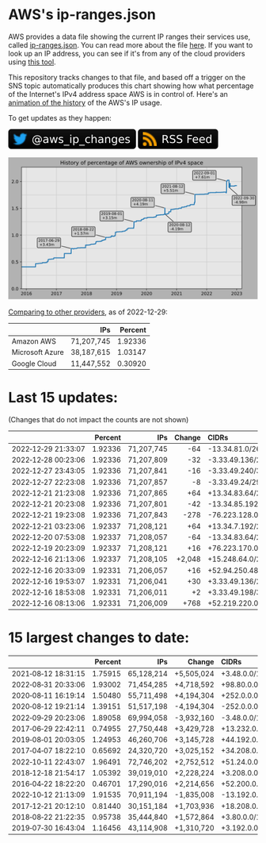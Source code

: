 # AWS's ip-ranges.json

AWS provides a data file showing the current IP ranges their
services use, called [ip-ranges.json](https://ip-ranges.amazonaws.com/ip-ranges.json).
You can read more about the file [here](https://docs.aws.amazon.com/general/latest/gr/aws-ip-ranges.html).
If you want to look up an IP address, you can see if it's from any of the cloud providers using [this tool](https://cloud-ips.s3-us-west-2.amazonaws.com/index.html).

This repository tracks changes to that file, and based off a trigger on the SNS topic 
automatically produces this chart showing how what percentage of the Internet's IPv4 
address space AWS is in control of.  Here's an 
[animation of the history](https://youtu.be/Su25yl7eol8) of the AWS's IP usage.

To get updates as they happen:

[![@aws_ip_changes on twitter](images/twitter_badge.svg)](https://twitter.com/aws_ip_changes) [![RSS Icon](images/rss_badge.svg)](https://raw.githubusercontent.com/seligman/aws-ip-ranges/master/rss.xml)

![History of AWS](history_count.svg)

[Comparing to other providers](https://github.com/seligman/cloud_sizes), as of 2022-12-29:

| | IPs | Percent |
| --- | ---: | ---: |
| Amazon AWS | 71,207,745 | 1.92336 |
| Microsoft Azure | 38,187,615 | 1.03147 |
| Google Cloud | 11,447,552 | 0.30920 |


# Last 15 updates:

(Changes that do not impact the counts are not shown)

| | Percent | IPs | Change | CIDRs |
| :--- | ---: | ---: | ---: | :--- |
| 2022&#8209;12&#8209;29&nbsp;21:33:07 | 1.92336 | 71,207,745 | -64 | -13.34.81.0/26 |
| 2022&#8209;12&#8209;28&nbsp;00:23:06 | 1.92336 | 71,207,809 | -32 | -3.33.49.136/29,&nbsp;-3.33.49.192/29,&nbsp;-3.33.49.132/30,&nbsp;... |
| 2022&#8209;12&#8209;27&nbsp;23:43:05 | 1.92336 | 71,207,841 | -16 | -3.33.49.240/30,&nbsp;-52.46.189.36/30,&nbsp;-52.46.189.40/30,&nbsp;... |
| 2022&#8209;12&#8209;27&nbsp;22:23:08 | 1.92336 | 71,207,857 | -8 | -3.33.49.24/29 |
| 2022&#8209;12&#8209;21&nbsp;21:23:08 | 1.92336 | 71,207,865 | +64 | +13.34.83.64/26 |
| 2022&#8209;12&#8209;21&nbsp;20:23:08 | 1.92336 | 71,207,801 | -42 | -13.34.85.192/27,&nbsp;-13.34.85.248/30,&nbsp;-13.34.85.246/31,&nbsp;... |
| 2022&#8209;12&#8209;21&nbsp;19:23:08 | 1.92336 | 71,207,843 | -278 | -76.223.128.0/24,&nbsp;-13.34.85.224/28,&nbsp;-13.34.85.240/30,&nbsp;... |
| 2022&#8209;12&#8209;21&nbsp;03:23:06 | 1.92337 | 71,208,121 | +64 | +13.34.7.192/26 |
| 2022&#8209;12&#8209;20&nbsp;07:53:08 | 1.92337 | 71,208,057 | -64 | -13.34.83.64/26 |
| 2022&#8209;12&#8209;19&nbsp;20:23:09 | 1.92337 | 71,208,121 | +16 | +76.223.170.0/28 |
| 2022&#8209;12&#8209;16&nbsp;21:13:06 | 1.92337 | 71,208,105 | +2,048 | +15.248.64.0/21 |
| 2022&#8209;12&#8209;16&nbsp;20:33:09 | 1.92331 | 71,206,057 | +16 | +52.94.250.48/28 |
| 2022&#8209;12&#8209;16&nbsp;19:53:07 | 1.92331 | 71,206,041 | +30 | +3.33.49.136/29,&nbsp;+3.33.49.132/30,&nbsp;+3.33.49.144/30,&nbsp;... |
| 2022&#8209;12&#8209;16&nbsp;18:53:08 | 1.92331 | 71,206,011 | +2 | +3.33.49.198/31 |
| 2022&#8209;12&#8209;16&nbsp;08:13:06 | 1.92331 | 71,206,009 | +768 | +52.219.220.0/23,&nbsp;+52.95.191.0/24 |


# 15 largest changes to date:

| | Percent | IPs | Change | CIDRs |
| :--- | ---: | ---: | ---: | :--- |
| 2021&#8209;08&#8209;12&nbsp;18:31:15 | 1.75915 | 65,128,214 | +5,505,024 | +3.48.0.0/12,&nbsp;+35.96.0.0/12,&nbsp;+3.152.0.0/13,&nbsp;... |
| 2022&#8209;08&#8209;31&nbsp;20:33:06 | 1.93002 | 71,454,285 | +4,718,592 | +98.80.0.0/12,&nbsp;+184.32.0.0/12,&nbsp;+13.184.0.0/13,&nbsp;... |
| 2020&#8209;08&#8209;11&nbsp;16:19:14 | 1.50480 | 55,711,498 | +4,194,304 | +252.0.0.0/10 |
| 2020&#8209;08&#8209;12&nbsp;19:21:14 | 1.39151 | 51,517,198 | -4,194,304 | -252.0.0.0/10 |
| 2022&#8209;09&#8209;29&nbsp;20:23:06 | 1.89058 | 69,994,058 | -3,932,160 | -3.48.0.0/12,&nbsp;-35.96.0.0/12,&nbsp;-3.240.0.0/13,&nbsp;... |
| 2017&#8209;06&#8209;29&nbsp;22:42:11 | 0.74955 | 27,750,448 | +3,429,728 | +13.232.0.0/13,&nbsp;+34.240.0.0/13,&nbsp;+35.168.0.0/13,&nbsp;... |
| 2019&#8209;08&#8209;01&nbsp;20:03:05 | 1.24953 | 46,260,706 | +3,145,728 | +44.192.0.0/10,&nbsp;-3.192.0.0/12 |
| 2017&#8209;04&#8209;07&nbsp;18:22:10 | 0.65692 | 24,320,720 | +3,025,152 | +34.208.0.0/12,&nbsp;+34.224.0.0/12,&nbsp;+13.58.0.0/15,&nbsp;... |
| 2022&#8209;10&#8209;11&nbsp;22:43:07 | 1.96491 | 72,746,202 | +2,752,512 | +51.24.0.0/13,&nbsp;+57.104.0.0/13,&nbsp;+51.20.0.0/14,&nbsp;... |
| 2018&#8209;12&#8209;18&nbsp;21:54:17 | 1.05392 | 39,019,010 | +2,228,224 | +3.208.0.0/12,&nbsp;+3.224.0.0/12,&nbsp;+13.48.0.0/15 |
| 2016&#8209;04&#8209;22&nbsp;18:22:20 | 0.46701 | 17,290,016 | +2,214,656 | +52.200.0.0/13,&nbsp;+52.208.0.0/13,&nbsp;+52.36.0.0/14,&nbsp;... |
| 2022&#8209;10&#8209;12&nbsp;21:13:09 | 1.91535 | 70,911,194 | -1,835,008 | -13.192.0.0/13,&nbsp;-16.28.0.0/14,&nbsp;-40.172.0.0/14,&nbsp;... |
| 2017&#8209;12&#8209;21&nbsp;20:12:10 | 0.81440 | 30,151,184 | +1,703,936 | +18.208.0.0/13,&nbsp;+18.204.0.0/14,&nbsp;+18.224.0.0/14,&nbsp;... |
| 2018&#8209;08&#8209;22&nbsp;21:22:35 | 0.95738 | 35,444,840 | +1,572,864 | +3.80.0.0/12,&nbsp;+3.16.0.0/14,&nbsp;+3.40.0.0/14 |
| 2019&#8209;07&#8209;30&nbsp;16:43:04 | 1.16456 | 43,114,908 | +1,310,720 | +3.192.0.0/12,&nbsp;+15.222.0.0/15,&nbsp;+15.236.0.0/15 |
